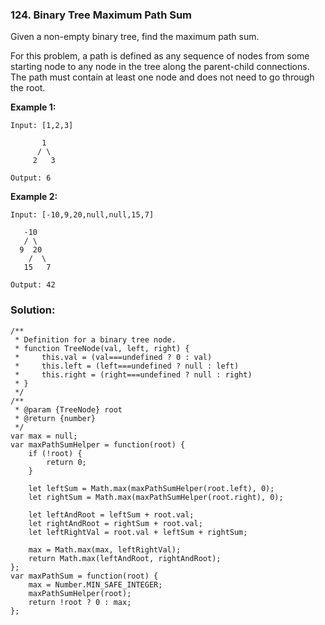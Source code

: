 ### 124. Binary Tree Maximum Path Sum

Given a non-empty binary tree, find the maximum path sum.

For this problem, a path is defined as any sequence of nodes from some starting node to any node in the tree along the parent-child connections. The path must contain at least one node and does not need to go through the root.

**Example 1:**
```
Input: [1,2,3]

       1
      / \
     2   3

Output: 6
```

**Example 2:**
```
Input: [-10,9,20,null,null,15,7]

   -10
   / \
  9  20
    /  \
   15   7

Output: 42
```

### Solution:
```
/**
 * Definition for a binary tree node.
 * function TreeNode(val, left, right) {
 *     this.val = (val===undefined ? 0 : val)
 *     this.left = (left===undefined ? null : left)
 *     this.right = (right===undefined ? null : right)
 * }
 */
/**
 * @param {TreeNode} root
 * @return {number}
 */
var max = null;
var maxPathSumHelper = function(root) {
    if (!root) {
        return 0;
    }
    
    let leftSum = Math.max(maxPathSumHelper(root.left), 0);
    let rightSum = Math.max(maxPathSumHelper(root.right), 0);
    
    let leftAndRoot = leftSum + root.val;
    let rightAndRoot = rightSum + root.val;
    let leftRightVal = root.val + leftSum + rightSum;
    
    max = Math.max(max, leftRightVal);
    return Math.max(leftAndRoot, rightAndRoot);
};
var maxPathSum = function(root) {
    max = Number.MIN_SAFE_INTEGER;
    maxPathSumHelper(root);
    return !root ? 0 : max;
};
```
